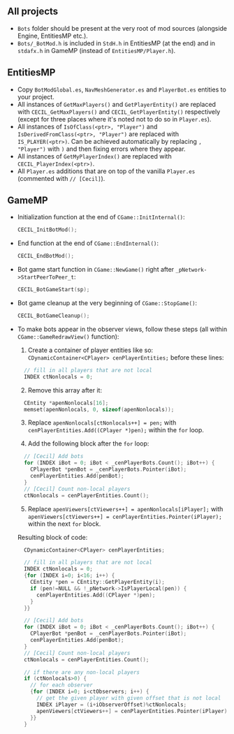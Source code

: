 ## All projects

- `Bots` folder should be present at the very root of mod sources (alongside Engine, EntitiesMP etc.).
- `Bots/_BotMod.h` is included in `StdH.h` in EntitiesMP (at the end) and in `stdafx.h` in GameMP (instead of `EntitiesMP/Player.h`).

## EntitiesMP

- Copy `BotModGlobal.es`, `NavMeshGenerator.es` and `PlayerBot.es` entities to your project.
- All instances of `GetMaxPlayers()` and `GetPlayerEntity()` are replaced with `CECIL_GetMaxPlayers()` and `CECIL_GetPlayerEntity()` respectively (except for three places where it's noted not to do so in `Player.es`).
- All instances of `IsOfClass(<ptr>, "Player")` and `IsDerivedFromClass(<ptr>, "Player")` are replaced with `IS_PLAYER(<ptr>)`. Can be achieved automatically by replacing `, "Player")` with `)` and then fixing errors where they appear.
- All instances of `GetMyPlayerIndex()` are replaced with `CECIL_PlayerIndex(<ptr>)`.
- All `Player.es` additions that are on top of the vanilla `Player.es` (commented with `// [Cecil]`).

## GameMP

- Initialization function at the end of `CGame::InitInternal()`:
  ```cpp
  CECIL_InitBotMod();
  ```
- End function at the end of `CGame::EndInternal()`:
  ```cpp
  CECIL_EndBotMod();
  ```
- Bot game start function in `CGame::NewGame()` right after `_pNetwork->StartPeerToPeer_t`:
  ```cpp
  CECIL_BotGameStart(sp);
  ```
- Bot game cleanup at the very beginning of `CGame::StopGame()`:
  ```cpp
  CECIL_BotGameCleanup();
  ```
- To make bots appear in the observer views, follow these steps (all within `CGame::GameRedrawView()` function):
  1. Create a container of player entities like so: `CDynamicContainer<CPlayer> cenPlayerEntities;` before these lines:
  ```cpp
    // fill in all players that are not local
    INDEX ctNonlocals = 0;
  ```
  2. Remove this array after it:
  ```cpp
    CEntity *apenNonlocals[16];
    memset(apenNonlocals, 0, sizeof(apenNonlocals));
  ```
  3. Replace `apenNonlocals[ctNonlocals++] = pen;` with `cenPlayerEntities.Add((CPlayer *)pen);` within the `for` loop.

  4. Add the following block after the `for` loop:
  ```cpp
    // [Cecil] Add bots
    for (INDEX iBot = 0; iBot < _cenPlayerBots.Count(); iBot++) {
      CPlayerBot *penBot = _cenPlayerBots.Pointer(iBot);
      cenPlayerEntities.Add(penBot);
    }
    // [Cecil] Count non-local players
    ctNonlocals = cenPlayerEntities.Count();
  ```
  5. Replace `apenViewers[ctViewers++] = apenNonlocals[iPlayer];` with `apenViewers[ctViewers++] = cenPlayerEntities.Pointer(iPlayer);` within the next `for` block.
  
  Resulting block of code:
  ```cpp
    CDynamicContainer<CPlayer> cenPlayerEntities;

    // fill in all players that are not local
    INDEX ctNonlocals = 0;
    {for (INDEX i=0; i<16; i++) {
      CEntity *pen = CEntity::GetPlayerEntity(i);
      if (pen!=NULL && !_pNetwork->IsPlayerLocal(pen)) {
        cenPlayerEntities.Add((CPlayer *)pen);
      }
    }}

    // [Cecil] Add bots
    for (INDEX iBot = 0; iBot < _cenPlayerBots.Count(); iBot++) {
      CPlayerBot *penBot = _cenPlayerBots.Pointer(iBot);
      cenPlayerEntities.Add(penBot);
    }
    // [Cecil] Count non-local players
    ctNonlocals = cenPlayerEntities.Count();

    // if there are any non-local players
    if (ctNonlocals>0) {
      // for each observer
      {for (INDEX i=0; i<ctObservers; i++) {
        // get the given player with given offset that is not local
        INDEX iPlayer = (i+iObserverOffset)%ctNonlocals;
        apenViewers[ctViewers++] = cenPlayerEntities.Pointer(iPlayer);
      }}
    }
  ```